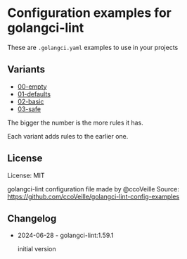 # Configuration examples for golangci-lint

These are `.golangci.yaml` examples to use in your projects

## Variants

- [00-empty](./00-empty)
- [01-defaults](./01-defaults)
- [02-basic](./02-basic)
- [03-safe](./03-safe)

The bigger the number is the more rules it has.

Each variant adds rules to the earlier one.

## License

License: MIT

golangci-lint configuration file made by @ccoVeille
Source: https://github.com/ccoVeille/golangci-lint-config-examples

## Changelog

- 2024-06-28 - golangci-lint:1.59.1

  initial version
